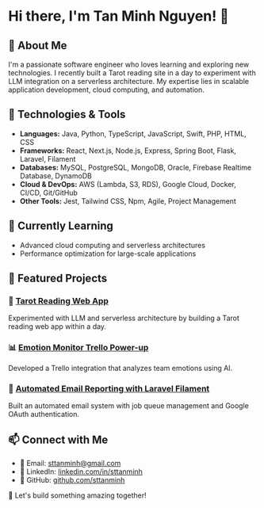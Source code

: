 # Hi there, I'm Tan Minh Nguyen! 👋

## 🚀 About Me

I'm a passionate software engineer who loves learning and exploring new technologies. I recently built a Tarot reading site in a day to experiment with LLM integration on a serverless architecture. My expertise lies in scalable application development, cloud computing, and automation.

## 🔧 Technologies & Tools

- **Languages:** Java, Python, TypeScript, JavaScript, Swift, PHP, HTML, CSS
- **Frameworks:** React, Next.js, Node.js, Express, Spring Boot, Flask, Laravel, Filament
- **Databases:** MySQL, PostgreSQL, MongoDB, Oracle, Firebase Realtime Database, DynamoDB
- **Cloud & DevOps:** AWS (Lambda, S3, RDS), Google Cloud, Docker, CI/CD, Git/GitHub
- **Other Tools:** Jest, Tailwind CSS, Npm, Agile, Project Management

## 🌱 Currently Learning

- Advanced cloud computing and serverless architectures
- Performance optimization for large-scale applications

## 📌 Featured Projects

### 🎴 [Tarot Reading Web App](https://demotarotreader.netlify.app/)

Experimented with LLM and serverless architecture by building a Tarot reading web app within a day.

### 📊 [Emotion Monitor Trello Power-up](https://github.com/sttanminh/emotionmonitor-trello](https://github.com/sttanminh/emotionmonitor-dashboard))

Developed a Trello integration that analyzes team emotions using AI.

### 📧 [Automated Email Reporting with Laravel Filament](https://github.com/sttanminh/email-automation](https://github.com/sttanminh/CustomerManagementAndEmailAutomantion))

Built an automated email system with job queue management and Google OAuth authentication.

## 📫 Connect with Me

- 📧 Email: [sttanminh@gmail.com](mailto:sttanminh@gmail.com)
- 💼 LinkedIn: [linkedin.com/in/sttanminh](https://www.linkedin.com/in/sttanminh)
- 🔗 GitHub: [github.com/sttanminh](https://github.com/sttanminh)

🚀 Let's build something amazing together!
